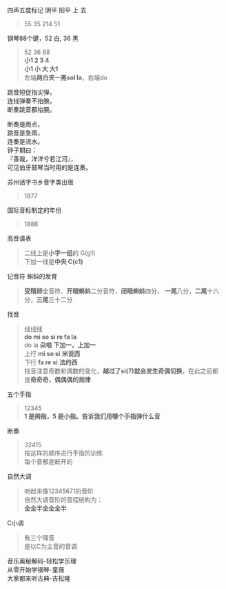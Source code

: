 

四声五度标记  阴平  阳平  上  去  
> 55  35  214  51  

钢琴88个键，52 白, 36 黑  
> 52 36 88    
**小1 2 3 4**   
**小1 小 大 大1**  
左端**两白夹一黑sol la**，右端do  


跳音短促指尖弹，  
连线弹奏不抬腕，  
断奏跳音都抬腕。  

断奏是雨点，  
跳音是急雨，  
连奏是流水。  
钟子期曰：  
『善哉，洋洋兮若江河』，  
可见伯牙鼓琴当时用的是连奏。  

苏州话字书乡音字类出版
> 1877  

国际音标制定的年份      
> 1888  


高音谱表
> 二线上是**小字一组**的 G(g1)  
下加一线是**中央 C(c1)**

记音符  蝌蚪的发育  
> **受精卵**全音符、**开眼蝌蚪**二分音符，**闭眼蝌蚪**四分、
**一尾**八分，**二尾**十六分，**三尾**三十二分  

找音 
> 线线线   
**do mi so si re fa la**  
do la **朵啦 下加一，上加一**    
上行 **mi so si**  **米说西**  
下行 **fa   re si**  **法约西**  
找音注意奇数和偶数的变化，**越过了si(7)就会发生奇偶切换**，在此之前都是**奇奇奇，偶偶偶的规律**    

   
五个手指  
> 12345  
**1 是拇指，5 是小指。告诉我们用哪个手指弹什么音**

断奏
> 32415   
按这样的顺序进行手指的训练    
每个音都是断开的  

自然大调
> 听起来像12345671的音阶     
自然大调音阶的音程结构为：    
**全全半全全全半**    

C小调   
> 有三个降音  
是以C为主音的音调  



音乐奥秘解码-轻松学乐理  
从零开始学钢琴-童薇  
大家都来听古典-吉松隆  
